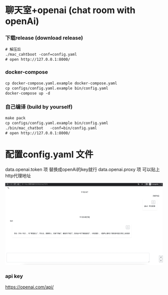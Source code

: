 # 聊天室+openai (chat room with openAi)


### 下载release (download release)
```
# 解压后
./mac_cahtboot -conf=config.yaml
# open http://127.0.0.1:8000/
```

### docker-compose 
```
cp docker-compose.yaml.example docker-compose.yaml
cp configs/config.yaml.example bin/config.yaml 
docker-compose up -d
```

### 自己编译 (build by yourself)
```
make pack
cp configs/config.yaml.example bin/config.yaml 
./bin/mac_chatbot   -conf=bin/config.yaml 
# open http://127.0.0.1:8000/
```

# 配置config.yaml 文件
data.openai.token 项 替换成openAi的key就行
data.openai.proxy 项 可以贴上http代理地址

![](./doc/cover.png)
### api key

https://openai.com/api/